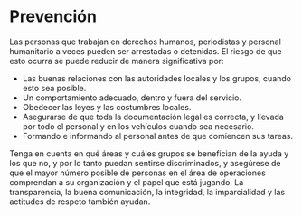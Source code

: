 [Title]: # (Prevención)
[Difficulty]: # (Principiante)
[Order]: # (0)

# Prevención

Las personas que trabajan en derechos humanos, periodistas y personal humanitario a veces pueden ser arrestadas o detenidas. El riesgo de que esto ocurra se puede reducir de manera significativa por:

*   Las buenas relaciones con las autoridades locales y los grupos, cuando esto sea posible.
*   Un comportamiento adecuado, dentro y fuera del servicio.
*   Obedecer las leyes y las costumbres locales.
*   Asegurarse de que toda la documentación legal es correcta, y llevada por todo el personal y en los vehículos cuando sea necesario.
*   Formando e informando al personal antes de que comiencen sus tareas.

Tenga en cuenta en qué áreas y cuáles grupos se benefician de la ayuda y los que no, y por lo tanto puedan sentirse discriminados, y asegúrese de que el mayor número posible de personas en el área de operaciones comprendan a su organización y el papel que está jugando. La transparencia, la buena comunicación, la integridad, la imparcialidad y las actitudes de respeto también ayudan.